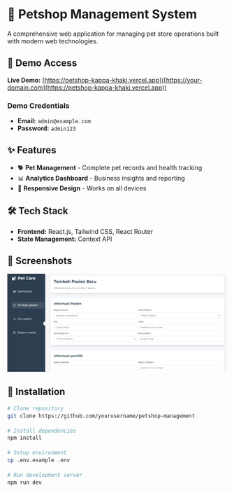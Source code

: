 # 🐾 Petshop Management System

A comprehensive web application for managing pet store operations built with modern web technologies.

## 🚀 Demo Access

**Live Demo:** [https://petshop-kappa-khaki.vercel.app]([https://your-domain.com](https://petshop-kappa-khaki.vercel.app))

### Demo Credentials

- **Email:** `admin@example.com`
- **Password:** `admin123`

## ✨ Features

- 🐕 **Pet Management** - Complete pet records and health tracking
- 📊 **Analytics Dashboard** - Business insights and reporting
- 📱 **Responsive Design** - Works on all devices

## 🛠️ Tech Stack

- **Frontend:** React.js, Tailwind CSS, React Router
- **State Management:** Context API

## 📱 Screenshots

![1753678749412](images/README/1753678749412.png)

## 🔧 Installation

```bash
# Clone repository
git clone https://github.com/yourusername/petshop-management

# Install dependencies
npm install

# Setup environment
cp .env.example .env

# Run development server
npm run dev
```
